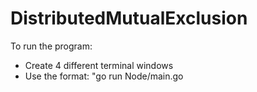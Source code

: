 # DistributedMutualExclusion

To run the program:
- Create 4 different terminal windows
- Use the format: "go run Node/main.go 
